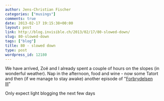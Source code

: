 ```yaml
---
author: Jens-Christian Fischer
categories: ["musings"]
comments: true
date: 2013-02-17 19:15:38+00:00
layout: post
link: http://blog.invisible.ch/2013/02/17/80-slowed-down/
slug: 80-slowed-down
tags: ["blog"]
title: 80 - slowed down
type: post
wordpress_id: 12180
---
```


We have arrived, Zoë and I already spent a couple of hours on the slopes (in wonderful weather). Nap in the afternoon, food and wine - now some Tatort and then (if we manage to stay awake) another episode of "[Forbrydelsen III](http://en.wikipedia.org/wiki/The_Killing_(Danish_TV_series))" 


Only expect light blogging the next few days
